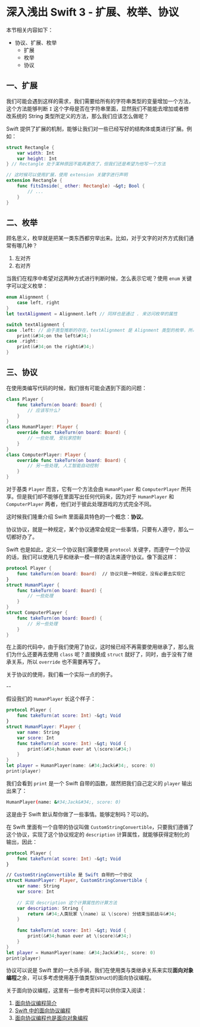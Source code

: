 # 深入浅出 Swift 3 - 扩展、枚举、协议

本节相关内容如下：

- 协议、扩展、枚举
    + 扩展
    + 枚举
    + 协议


## 一、扩展

我们可能会遇到这样的需求，我们需要给所有的字符串类型的变量增加一个方法，这个方法能够判断 `I` 这个字母是否在字符串里面，显然我们不能能去增加或者修改系统的 String 类型所定义的方法，那么我们应该怎么做呢？

Swift 提供了扩展的机制，能够让我们对一些已经写好的结构体或类进行扩展。例如：

```swift
struct Rectangle {
    var width: Int
    var height: Int
} // Rectangle 处于某种原因不能再更改了，但我们还是希望为他写一个方法

// 这时候可以使用扩展，使用 extension 关键字进行声明
extension Rectangle {
    func fitsInside(_ other: Rectangle) -&gt; Bool {
        // ...
    }
}
```

## 二、枚举

顾名思义，枚举就是把某一类东西都穷举出来。比如，对于文字的对齐方式我们通常有哪几种？

1. 左对齐
2. 右对齐

当我们在程序中希望对这两种方式进行判断时候，怎么表示它呢？使用 `enum` 关键字可以定义枚举：

```swift
enum Alignment {
    case left, right
}
let textAlignment = Alignment.left // 同样也是通过 . 来访问枚举的属性

switch textAlignment {
case .left: // 由于类型推断的存在，textAlignment 是 Alignment 类型的枚举，所以前面的 Alignment 也能省略
    print(&#34;on the left&#34;)
case .right:
    print(&#34;on the right&#34;)
}
```

## 三、协议

在使用类编写代码的时候，我们很有可能会遇到下面的问题：

```swift
class Player {
    func takeTurn(on board: Board) {
        // 应该写什么?
    }
}
class HumanPlayer: Player {
    override func takeTurn(on board: Board) {
        // 一些处理, 受玩家控制
    }
}
class ComputerPlayer: Player {
    override func takeTurn(on board: Board) {
        // 另一些处理, 人工智能自动控制
    }
}
```

对于基类 `Player` 而言，它有一个方法会由 `HumanPlyaer` 和 `ComputerPlayer` 所共享。但是我们却不能够在里面写出任何代码来，因为对于 `HumanPlayer` 和 `ComputerPlayer` 两者，他们对于彼此处理游戏的方式完全不同。

这时候我们隆重介绍 Swift 里面最具特色的一个概念：**协议**。

协议协议，就是一种规定，某个协议通常会规定一些事情，只要有人遵守，那么一切都好办了。

Swift 也是如此，定义一个协议我们需要使用 `protocol` 关键字，而遵守一个协议的话，我们可以使用几乎和继承一模一样的语法来遵守协议。像下面这样：

```swift
protocol Player {
    func takeTurn(on board: Board)  // 协议只是一种规定，没有必要去实现它
}
struct HumanPlayer {
    func takeTurn(on board: Board) {
        // 一些处理
    }
}
struct ComputerPlayer {
    func takeTurn(on board: Board) {
        // 另一些处理
    }
}
```

在上面的代码中，由于我们使用了协议，这时候已经不再需要使用继承了，那么我们为什么还要再去使用 `class` 呢？直接换成 `struct` 就好了，同时，由于没有了继承关系，所以 `override` 也不需要再写了。

关于协议的使用，我们看一个实际一点的例子。

--

假设我们的 `HumanPlayer` 长这个样子：

```swift
protocol Player {
    func takeTurn(at score: Int) -&gt; Void
}
struct HumanPlayer: Player {
    var name: String
    var score: Int
    func takeTurn(at score: Int) -&gt; Void {
        print(&#34;human over at \(score)&#34;)
    }
}
let player = HumanPlayer(name: &#34;Jack&#34;, score: 0)
print(player)
```

我们会看到 `print` 是一个 Swift 自带的函数，居然把我们自己定义的 `player` 输出出来了：

```bash
HumanPlayer(name: &#34;Jack&#34;, score: 0)
```

这是由于 Swift 默认帮你做了一些事情。能够定制吗？可以的。

在 Swift 里面有一个自带的协议叫做 `CustomStringConvertible`，只要我们遵循了这个协议，实现了这个协议规定的 `description` 计算属性，就能够获得定制化的输出，因此：

```swift
protocol Player {
    func takeTurn(at score: Int) -&gt; Void
}

// CustomStringConvertible 是 Swift 自带的一个协议
struct HumanPlayer: Player, CustomStringConvertible {
    var name: String
    var score: Int
    
    // 实现 description 这个计算属性的计算方法
    var description: String {
        return &#34;人类玩家 \(name) 以 \(score) 分结束当前战斗&#34;
    }
    
    func takeTurn(at score: Int) -&gt; Void {
        print(&#34;human over at \(score)&#34;)
    }
}
let player = HumanPlayer(name: &#34;Jack&#34;, score: 0)
print(player)
```

协议可以说是 Swift 里的一大杀手锏，我们在使用类与类继承关系来实现**面向对象编程**之余，可以多考虑使用基于值类型(struct)的面向协议编程。

关于面向协议编程，这里有一些参考资料可以供你深入阅读：

1. [面向协议编程简介](https://www.raywenderlich.com/109156/introducing-protocol-oriented-programming-in-swift-2)
2. [Swift 中的面向协议编程](https://www.infoq.com/news/2015/06/protocol-oriented-swift)
3. [面向协议编程也是面向对象编程](http://blog.metaobject.com/2015/06/protocol-oriented-programming-is-object.html)